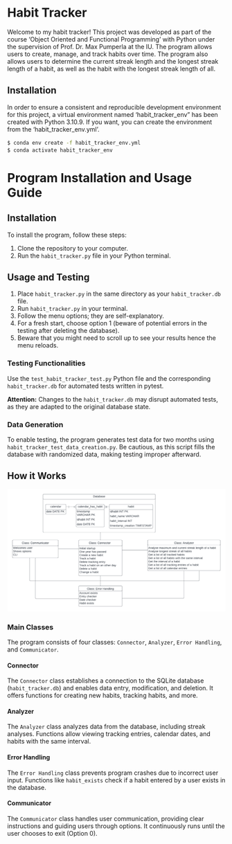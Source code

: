 # Habit Tracker

Welcome to my habit tracker! This project was developed as part of the course ‘Object Oriented and Functional Programming’ with Python under the supervision of Prof. Dr. Max Pumperla at the IU. The program allows users to create, manage, and track habits over time. The program also allows users to determine the current streak length and the longest streak length of a habit, as well as the habit with the longest streak length of all.

## Installation

In order to ensure a consistent and reproducible development environment for this project, a virtual environment named ‘habit_tracker_env” has been created with Python 3.10.9. If you want, you can create the environment from the ‘habit_tracker_env.yml’.

```bash
$ conda env create -f habit_tracker_env.yml
$ conda activate habit_tracker_env
```

# Program Installation and Usage Guide

## Installation

To install the program, follow these steps:

1. Clone the repository to your computer.
2. Run the `habit_tracker.py` file in your Python terminal.

## Usage and Testing

1. Place `habit_tracker.py` in the same directory as your `habit_tracker.db` file.
2. Run `habit_tracker.py` in your terminal.
3. Follow the menu options; they are self-explanatory.
4. For a fresh start, choose option 1 (beware of potential errors in the testing after deleting the database).
5. Beware that you might need to scroll up to see your results hence the menu reloads.

### Testing Functionalities

Use the `test_habit_tracker_test.py` Python file and the corresponding `habit_tracker.db` for automated tests written in pytest.

**Attention:** Changes to the `habit_tracker.db` may disrupt automated tests, as they are adapted to the original database state.

### Data Generation

To enable testing, the program generates test data for two months using `habit_tracker_test_data_creation.py`. Be cautious, as this script fills the database with randomized data, making testing improper afterward.

## How it Works


![Local Image](class_diagram.png)
### Main Classes

The program consists of four classes: `Connector`, `Analyzer`, `Error Handling`, and `Communicator`.

#### Connector

The `Connector` class establishes a connection to the SQLite database (`habit_tracker.db`) and enables data entry, modification, and deletion. It offers functions for creating new habits, tracking habits, and more.

#### Analyzer

The `Analyzer` class analyzes data from the database, including streak analyses. Functions allow viewing tracking entries, calendar dates, and habits with the same interval.

#### Error Handling

The `Error Handling` class prevents program crashes due to incorrect user input. Functions like `habit_exists` check if a habit entered by a user exists in the database.

#### Communicator

The `Communicator` class handles user communication, providing clear instructions and guiding users through options. It continuously runs until the user chooses to exit (Option 0).

